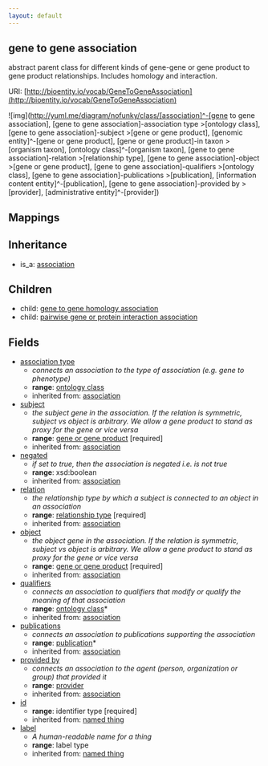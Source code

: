 ```yaml
---
layout: default
---
```


## gene to gene association


abstract parent class for different kinds of gene-gene or gene product to gene product relationships. Includes homology and interaction.

URI: [http://bioentity.io/vocab/GeneToGeneAssociation](http://bioentity.io/vocab/GeneToGeneAssociation)


![img](http://yuml.me/diagram/nofunky/class/[association]^-[gene to gene association], [gene to gene association]-association type >[ontology class], [gene to gene association]-subject >[gene or gene product], [genomic entity]^-[gene or gene product], [gene or gene product]-in taxon >[organism taxon], [ontology class]^-[organism taxon], [gene to gene association]-relation >[relationship type], [gene to gene association]-object >[gene or gene product], [gene to gene association]-qualifiers >[ontology class], [gene to gene association]-publications >[publication], [information content entity]^-[publication], [gene to gene association]-provided by >[provider], [administrative entity]^-[provider])
## Mappings


## Inheritance

 *  is_a: [association](Association.html)

## Children

 *  child: [gene to gene homology association](GeneToGeneHomologyAssociation.html)
 *  child: [pairwise gene or protein interaction association](PairwiseGeneOrProteinInteractionAssociation.html)


## Fields

 * [association type](association_type.html)
    * _connects an association to the type of association (e.g. gene to phenotype)_
    * __range__: [ontology class](OntologyClass.html)
    * inherited from: [association](Association.html)
 * [subject](subject.html)
    * _the subject gene in the association. If the relation is symmetric, subject vs object is arbitrary. We allow a gene product to stand as proxy for the gene or vice versa_
    * __range__: [gene or gene product](GeneOrGeneProduct.html) [required]
    * inherited from: [association](Association.html)
 * [negated](negated.html)
    * _if set to true, then the association is negated i.e. is not true_
    * __range__: xsd:boolean
    * inherited from: [association](Association.html)
 * [relation](relation.html)
    * _the relationship type by which a subject is connected to an object in an association_
    * __range__: [relationship type](RelationshipType.html) [required]
    * inherited from: [association](Association.html)
 * [object](object.html)
    * _the object gene in the association. If the relation is symmetric, subject vs object is arbitrary. We allow a gene product to stand as proxy for the gene or vice versa_
    * __range__: [gene or gene product](GeneOrGeneProduct.html) [required]
    * inherited from: [association](Association.html)
 * [qualifiers](qualifiers.html)
    * _connects an association to qualifiers that modify or qualify the meaning of that association_
    * __range__: [ontology class](OntologyClass.html)*
    * inherited from: [association](Association.html)
 * [publications](publications.html)
    * _connects an association to publications supporting the association_
    * __range__: [publication](Publication.html)*
    * inherited from: [association](Association.html)
 * [provided by](provided_by.html)
    * _connects an association to the agent (person, organization or group) that provided it_
    * __range__: [provider](Provider.html)
    * inherited from: [association](Association.html)
 * [id](id.html)
    * __range__: identifier type [required]
    * inherited from: [named thing](NamedThing.html)
 * [label](label.html)
    * _A human-readable name for a thing_
    * __range__: label type
    * inherited from: [named thing](NamedThing.html)
